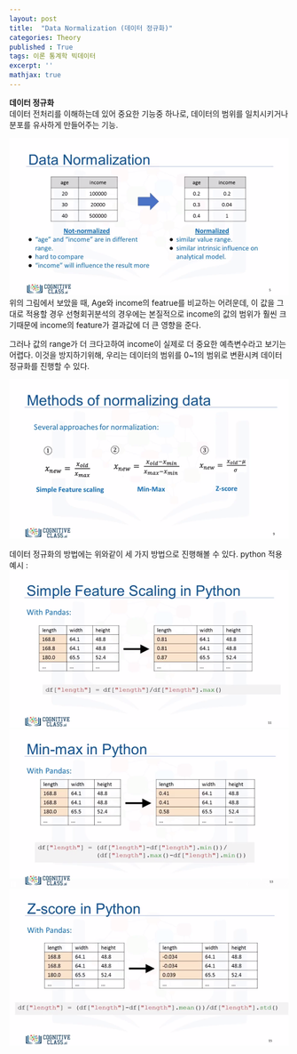 ```yaml
---
layout: post
title:  "Data Normalization (데이터 정규화)"
categories: Theory
published : True
tags: 이론 통계학 빅데이터 
excerpt: ''
mathjax: true
---
```


**데이터 정규화**  
데이터 전처리를 이해하는데 있어 중요한 기능중 하나로, 데이터의 범위를 일치시키거나 분포를 유사하게 만들어주는 기능.

<img src='/images/data-normalization1.png'>
위의 그림에서 보았을 때, Age와 income의 featrue를 비교하는 어려운데, 
이 값을 그대로 적용할 경우 선형회귀분석의 경우에는 본질적으로 income의 값의 범위가 훨씬 크기때문에 
income의 feature가 결과값에 더 큰 영향을 준다.

그러나 값의 range가 더 크다고하여 income이 실제로 더 중요한 예측변수라고 보기는 어렵다. 
이것을 방지하기위해, 우리는 데이터의 범위를 0~1의 범위로 변환시켜 데이터 정규화를 진행할 수 있다.


<img src='/images/data-normalization2.png'>

데이터 정규화의 방법에는 위와같이 세 가지 방법으로 진행해볼 수 있다.
python 적용 예시 :  
<img src='/images/data-normalization3.png'>
<img src='/images/data-normalization4.png'>
<img src='/images/data-normalization5.png'>
